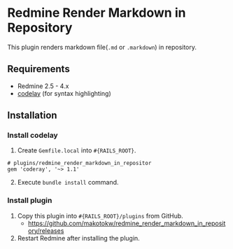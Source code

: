 # Redmine Render Markdown in Repository

This plugin renders markdown file(``.md`` or ``.markdown``) in repository.

## Requirements

* Redmine 2.5 - 4.x
* [codelay](https://github.com/rubychan/coderay) (for syntax highlighting)
 
## Installation

### Install codelay

1. Create ``Gemfile.local`` into ``#{RAILS_ROOT}``.
 ```
# plugins/redmine_render_markdown_in_repositor
gem 'coderay', '~> 1.1'
```
2. Execute ```bundle install``` command.

### Install plugin

1. Copy this plugin into ``#{RAILS_ROOT}/plugins`` from GitHub.
    - https://github.com/makotokw/redmine_render_markdown_in_repository/releases
2. Restart Redmine after installing the plugin.

